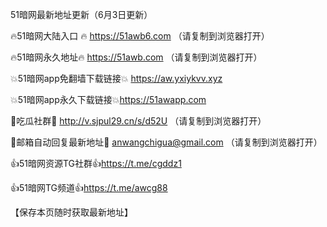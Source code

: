 51暗网最新地址更新（6月3日更新）

🔥51暗网大陆入口 🔥 https://51awb6.com （请复制到浏览器打开）

🔥51暗网永久地址🔥 https://51awb.com （请复制到浏览器打开）

💥51暗网app免翻墙下载链接💥 https://aw.yxiykvv.xyz

💥51暗网app永久下载链接💥https://51awapp.com

💋吃瓜社群💋 http://v.sjpul29.cn/s/d52U （请复制到浏览器打开）

💋邮箱自动回复最新地址💋 anwangchigua@gmail.com （请复制到浏览器打开）

👍51暗网资源TG社群👍https://t.me/cgddz1

👍51暗网TG频道👍https://t.me/awcg88

【保存本页随时获取最新地址】
